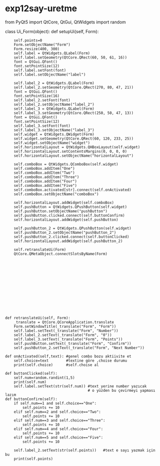 # exp12say-uretme
from PyQt5 import QtCore, QtGui, QtWidgets
import random

class Ui_Form(object):
    def setupUi(self, Form):
        
        self.points=0
        Form.setObjectName("Form")
        Form.resize(400, 300)
        self.label = QtWidgets.QLabel(Form)
        self.label.setGeometry(QtCore.QRect(60, 50, 61, 16))
        font = QtGui.QFont()
        font.setPointSize(12)
        self.label.setFont(font)
        self.label.setObjectName("label")
        
        self.label_2 = QtWidgets.QLabel(Form)
        self.label_2.setGeometry(QtCore.QRect(270, 80, 47, 21))
        font = QtGui.QFont()
        font.setPointSize(16)
        self.label_2.setFont(font)
        self.label_2.setObjectName("label_2")
        self.label_3 = QtWidgets.QLabel(Form)
        self.label_3.setGeometry(QtCore.QRect(250, 50, 47, 13))
        font = QtGui.QFont()
        font.setPointSize(12)
        self.label_3.setFont(font)
        self.label_3.setObjectName("label_3")
        self.widget = QtWidgets.QWidget(Form)
        self.widget.setGeometry(QtCore.QRect(60, 120, 233, 25))
        self.widget.setObjectName("widget")
        self.horizontalLayout = QtWidgets.QHBoxLayout(self.widget)
        self.horizontalLayout.setContentsMargins(0, 0, 0, 0)
        self.horizontalLayout.setObjectName("horizontalLayout")
        
        self.comboBox = QtWidgets.QComboBox(self.widget)
        self.comboBox.addItem("One")
        self.comboBox.addItem("Two")
        self.comboBox.addItem("Three")
        self.comboBox.addItem("Four")
        self.comboBox.addItem("Five")
        self.comboBox.activated[str].connect(self.onActivated)
        self.comboBox.setObjectName("comboBox")
        
        self.horizontalLayout.addWidget(self.comboBox)
        self.pushButton = QtWidgets.QPushButton(self.widget)
        self.pushButton.setObjectName("pushButton")
        self.pushButton.clicked.connect(self.buttonConfirm)
        self.horizontalLayout.addWidget(self.pushButton)
        
        self.pushButton_2 = QtWidgets.QPushButton(self.widget)
        self.pushButton_2.setObjectName("pushButton_2")
        self.pushButton_2.clicked.connect(self.buttonClicked)
        self.horizontalLayout.addWidget(self.pushButton_2)

        self.retranslateUi(Form)
        QtCore.QMetaObject.connectSlotsByName(Form)

    
	
	
	
	
	
	
	
	
	
	
	
	
	def retranslateUi(self, Form):
        _translate = QtCore.QCoreApplication.translate
        Form.setWindowTitle(_translate("Form", "Form"))
        self.label.setText(_translate("Form", "Number"))
        self.label_2.setText(_translate("Form", "0"))
        self.label_3.setText(_translate("Form", "Points"))
        self.pushButton.setText(_translate("Form", "Confirm"))
        self.pushButton_2.setText(_translate("Form", "Next Number"))

    def onActivated(self,text): #genel combo bozu aktiivite et 
        self.choice=text        #textine göre ,choise durumu 
        print(self.choice)      #self.choise al
        
    def buttonClicked(self):
        self.num=random.randint(1,5)
        print(self.num)
        self.label.setText(str(self.num)) #text yerine number yazıcak
                                          # o yüzden bu çevirmeyi yapması lazım
    def buttonConfirm(self):
        if self.num==1 and self.choice=="One":
            self.points += 10
        elif self.num==2 and self.choice=="Two": 
            self.points += 10
        elif self.num==3 and self.choice=="Three":  
            self.points += 10
        elif self.num==4 and self.choice=="Four":   
            self.points += 10
        elif self.num==5 and self.choice=="Five":   
            self.points += 10
            
        self.label_2.setText(str(self.points))   #text e sayı yazmak için bu 
        print(self.points)
